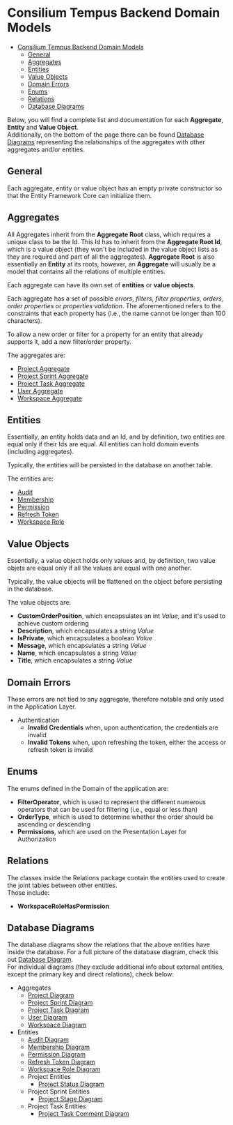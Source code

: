 # Consilium Tempus Backend Domain Models

* [Consilium Tempus Backend Domain Models](#consilium-tempus-backend-domain-models)
  * [General](#general)
  * [Aggregates](#aggregates)
  * [Entities](#entities)
  * [Value Objects](#value-objects)
  * [Domain Errors](#domain-errors)
  * [Enums](#enums)
  * [Relations](#relations)
  * [Database Diagrams](#database-diagrams)

Below, you will find a complete list and documentation for each **Aggregate**, **Entity** and **Value Object**.
<br>
Additionally, on the bottom of the page there can be found [Database Diagrams](#database-diagrams) 
representing the relationships of the aggregates with other aggregates and/or entities.

## General

Each aggregate, entity or value object has an empty private constructor
so that the Entity Framework Core can initialize them.

## Aggregates

All Aggregates inherit from the **Aggregate Root** class, which requires a unique class to be the Id.
This Id has to inherit from the **Aggregate Root Id**, which is a value object
(they won't be included in the value object lists as they are required and part of all the aggregates).
**Aggregate Root** is also essentially an **Entity** at its roots,
however, an **Aggregate** will usually be a model that contains all the relations of multiple entities.

Each aggregate can have its own set of **entities** or **value objects**.

Each aggregate has a set of possible *errors*, *filters*, 
*filter properties*, *orders*, *order properties* or *properties validation*.
The aforementioned refers to the constraints that each property has
(i.e., the name cannot be longer than 100 characters).

To allow a new order or filter for a property for an entity that already supports it, add a new filter/order property.

The aggregates are:

- [Project Aggregate](domain/aggregates/Aggregate.Project.md)
- [Project Sprint Aggregate](domain/aggregates/Aggregate.Project.md)
- [Project Task Aggregate](domain/aggregates/Aggregate.ProjectTask.md)
- [User Aggregate](domain/aggregates/Aggregate.User)
- [Workspace Aggregate](domain/aggregates/Aggregate.Workspace)

## Entities

Essentially, an entity holds data and an Id, and by definition, two entities are equal only if their Ids are equal.
All entities can hold domain events (including aggregates).

Typically, the entities will be persisted in the database on another table.

The entities are:

- [Audit](domain/entities/Entity.Audit.md)
- [Membership](domain/entities/Entity.Membership.md)
- [Permission](domain/entities/Entity.Permission.md)
- [Refresh Token](domain/entities/Entity.RefreshToken.md)
- [Workspace Role](domain/entities/Entity.WorkspaceRole.md)

## Value Objects

Essentially, a value object holds only values and, by definition,
two value objets are equal only if all the values are equal with one another.

Typically, the value objects will be flattened on the object before persisting in the database.

The value objects are:

- **CustomOrderPosition**, which encapsulates an int *Value,* and it's used to achieve custom ordering
- **Description**, which encapsulates a string *Value*
- **IsPrivate**, which encapsulates a boolean *Value*
- **Message**, which encapsulates a string *Value*
- **Name**, which encapsulates a string *Value*
- **Title**, which encapsulates a string *Value*

## Domain Errors

These errors are not tied to any aggregate, therefore notable and only used in the Application Layer.

- Authentication
  - **Invalid Credentials** when, upon authentication, the credentials are invalid
  - **Invalid Tokens** when, upon refreshing the token, either the access or refresh token is invalid

## Enums

The enums defined in the Domain of the application are:

- **FilterOperator**, which is used to represent the different numerous operators that can be used for filtering 
(i.e., equal or less than)
- **OrderType**, which is used to determine whether the order should be ascending or descending
- **Permissions**, which are used on the Presentation Layer for Authorization

## Relations

The classes inside the Relations package contain the entities used to create the joint tables between other entities.
<br>
Those include:

- **WorkspaceRoleHasPermission**

## Database Diagrams

The database diagrams show the relations that the above entities have inside the database.
For a full picture of the database diagram, check this out [Database Diagram](database-diagrams/Database.Diagram.md).
<br>
For individual diagrams (they exclude additional info about external entities, 
except the primary key and direct relations), check below:

- Aggregates
  - [Project Diagram](database-diagrams/aggregates/Diagram.Project.md)
  - [Project Sprint Diagram](database-diagrams/aggregates/Diagram.ProjectSprint.md)
  - [Project Task Diagram](database-diagrams/aggregates/Diagram.ProjectTask.md)
  - [User Diagram](database-diagrams/aggregates/Diagram.User.md)
  - [Workspace Diagram](database-diagrams/aggregates/Diagram.Workspace.md)
- Entities
  - [Audit Diagram](database-diagrams/entities/Diagram.Audit.md)
  - [Membership Diagram](database-diagrams/entities/Diagram.Membership.md)
  - [Permission Diagram](database-diagrams/entities/Diagram.Permission.md)
  - [Refresh Token Diagram](database-diagrams/entities/Diagram.RefreshToken.md)
  - [Workspace Role Diagram](database-diagrams/entities/Diagram.WorkspaceRole.md)
  - Project Entities
    - [Project Status Diagram](database-diagrams/entities/project/Diagram.ProjectStatus.md)
  - Project Sprint Entities
    - [Project Stage Diagram](database-diagrams/entities/project-sprint/Diagram.ProjectStage.md)
  - Project Task Entities
    - [Project Task Comment Diagram](database-diagrams/entities/project-task/Diagram.ProjectTaskComment.md)
